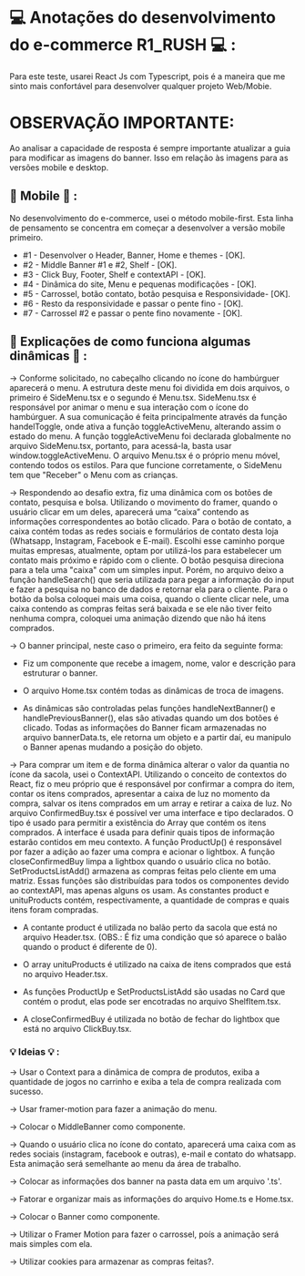 # :computer: Anotações do desenvolvimento do e-commerce R1_RUSH :computer: :

Para este teste, usarei React Js com Typescript, pois é a maneira que me sinto mais confortável para desenvolver qualquer projeto Web/Mobie.

# OBSERVAÇÃO IMPORTANTE:

Ao analisar a capacidade de resposta é sempre importante atualizar a guia para modificar as imagens do banner. Isso em relação às imagens para as versões mobile e desktop.

## :iphone: Mobile :iphone: :

No desenvolvimento do e-commerce, usei o método mobile-first. Esta linha de pensamento se concentra em começar a desenvolver a versão mobile primeiro. 

* #1 - Desenvolver o Header, Banner, Home e themes - [OK].
* #2 - Middle Banner #1 e #2, Shelf - [OK].
* #3 - Click Buy, Footer, Shelf e contextAPI - [OK].
* #4 - Dinâmica do site, Menu e pequenas modificações - [OK].
* #5 - Carrossel, botão contato, botão pesquisa e Responsividade- [OK].
* #6 - Resto da responsividade e passar o pente fino - [OK].
* #7 - Carrossel #2 e passar o pente fino novamente - [OK].

## :mega: Explicações de como funciona algumas dinâmicas :mega: :

->  Conforme solicitado, no cabeçalho clicando no ícone do hambúrguer aparecerá o menu. A estrutura deste menu foi dividida em dois arquivos, o primeiro é SideMenu.tsx e o segundo é Menu.tsx. SideMenu.tsx é responsável por animar o menu e sua interação com o ícone do hambúrguer. A sua comunicação é feita principalmente através da função handelToggle, onde ativa a função toggleActiveMenu, alterando assim o estado do menu. A função toggleActiveMenu foi declarada globalmente no arquivo SideMenu.tsx, portanto, para acessá-la, basta usar window.toggleActiveMenu. O arquivo Menu.tsx é o próprio menu móvel, contendo todos os estilos. Para que funcione corretamente, o SideMenu tem que "Receber" o Menu com as crianças.

-> Respondendo ao desafio extra, fiz uma dinâmica com os botões de contato, pesquisa e bolsa. Utilizando o movimento do framer, quando o usuário clicar em um deles, aparecerá uma “caixa” contendo as informações correspondentes ao botão clicado. Para o botão de contato, a caixa contém todas as redes sociais e formulários de contato desta loja (Whatsapp, Instagram, Facebook e E-mail). Escolhi esse caminho porque muitas empresas, atualmente, optam por utilizá-los para estabelecer um contato mais próximo e rápido com o cliente. O botão pesquisa direciona para a tela uma "caixa" com um simples input. Porém, no arquivo deixo a função handleSearch() que seria utilizada para pegar a informação do input e fazer a pesquisa no banco de dados e retornar ela para o cliente. Para o botão da bolsa coloquei mais uma coisa, quando o cliente clicar nele, uma caixa contendo as compras feitas será baixada e se ele não tiver feito nenhuma compra, coloquei uma animação dizendo que não há itens comprados.

-> O banner principal, neste caso o primeiro, era feito da seguinte forma:

* Fiz um componente que recebe a imagem, nome, valor e descrição para estruturar o banner.

* O arquivo Home.tsx contém todas as dinâmicas de troca de imagens.

* As dinâmicas são controladas pelas funções handleNextBanner() e handlePreviousBanner(), elas são ativadas quando um dos botões é clicado. Todas as informações do Banner ficam armazenadas no arquivo bannerData.ts, ele retorna um objeto e a partir daí, eu manipulo o Banner apenas mudando a posição do objeto.

-> Para comprar um item e de forma dinâmica alterar o valor da quantia no ícone da sacola, usei o ContextAPI. Utilizando o conceito de contextos do React, fiz o meu próprio que é responsável por confirmar a compra do item, contar os itens comprados, apresentar a caixa de luz no momento da compra, salvar os itens comprados em um array e retirar a caixa de luz. No arquivo ConfirmedBuy.tsx é possível ver uma interface e tipo declarados. O tipo é usado para permitir a existência do Array que contém os itens comprados. A interface é usada para definir quais tipos de informação estarão contidos em meu contexto. A função ProductUp() é responsável por fazer a adição ao fazer uma compra e acionar o lightbox. A função closeConfirmedBuy limpa a lightbox quando o usuário clica no botão. SetProductsListAdd() armazena as compras feitas pelo cliente em uma matriz. Essas funções são distribuídas para todos os componentes devido ao contextAPI, mas apenas alguns os usam. As constantes product e unituProducts contém, respectivamente, a quantidade de compras e quais itens foram compradas.

* A contante product é utilizada no balão perto da sacola que está no arquivo Header.tsx. (OBS.: É fiz uma condição que só aparece o balão quando o product é diferente de 0).

* O array unituProducts é utilizado na caixa de itens comprados que está no arquivo Header.tsx.

* As funções ProductUp e SetProductsListAdd são usadas no Card que contém o produt, elas pode ser encotradas no arquivo ShelfItem.tsx.

* A closeConfirmedBuy é utilizada no botão de fechar do lightbox que está no arquivo ClickBuy.tsx.

### :bulb: Ideias :bulb: : 

-> Usar o Context para a dinâmica de compra de produtos, exiba a quantidade de jogos no carrinho e exiba a tela de compra realizada com sucesso.

-> Usar framer-motion para fazer a animação do menu.

-> Colocar o MiddleBanner como componente.

-> Quando o usuário clica no ícone do contato, aparecerá uma caixa com as redes sociais (instagram, facebook e outras), e-mail e contato do whatsapp. Esta animação será semelhante ao menu da área de trabalho.

-> Colocar as informações dos banner na pasta data em um arquivo '.ts'.

-> Fatorar e organizar mais as informações do arquivo Home.ts e Home.tsx.

-> Colocar o Banner como componente.

-> Utilizar o Framer Motion para fazer o carrossel, poís a animação será mais simples com ela.

-> Utilizar cookies para armazenar as compras feitas?.